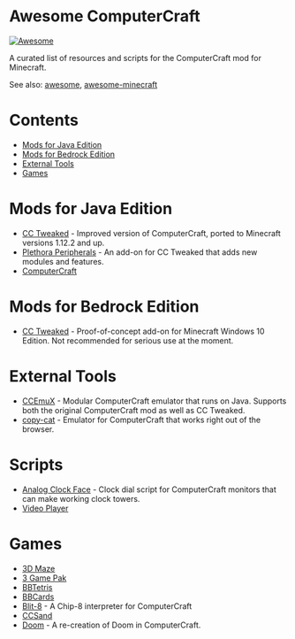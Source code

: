 # Awesome ComputerCraft
[![Awesome](https://awesome.re/badge.svg)](https://awesome.re)

A curated list of resources and scripts for the ComputerCraft mod for Minecraft.

See also: [awesome](https://github.com/sindresorhus/awesome), [awesome-minecraft](https://github.com/bs-community/awesome-minecraft)

# Contents
- [Mods for Java Edition](#mods-for-java-edition)
- [Mods for Bedrock Edition](#mods-for-bedrock-edition)
- [External Tools](#external-tools)
- [Games](#games)

# Mods for Java Edition
- [CC Tweaked](https://minecraft.curseforge.com/projects/cc-tweaked) - Improved version of ComputerCraft, ported to Minecraft versions 1.12.2 and up.
- [Plethora Peripherals](https://minecraft.curseforge.com/projects/plethora-peripherals) - An add-on for CC Tweaked that adds new modules and features.
- [ComputerCraft](https://github.com/dan200/ComputerCraft)

# Mods for Bedrock Edition
- [CC Tweaked](https://github.com/SquidDev-CC/bedrock) - Proof-of-concept add-on for Minecraft Windows 10 Edition. Not recommended for serious use at the moment.

# External Tools
- [CCEmuX](https://emux.cc/) - Modular ComputerCraft emulator that runs on Java. Supports both the original ComputerCraft mod as well as CC Tweaked.
- [copy-cat](https://github.com/SquidDev-CC/copy-cat) - Emulator for ComputerCraft that works right out of the browser.

# Scripts
- [Analog Clock Face](http://www.computercraft.info/forums2/index.php?/topic/7763-clock-tower-analogue-clock-face/) - Clock dial script for ComputerCraft monitors that can make working clock towers.
- [Video Player](http://www.computercraft.info/forums2/index.php?/topic/23399-video-player-watch-rick-roll-in-computercraft/)

# Games
- [3D Maze](http://www.computercraft.info/forums2/index.php?/topic/13483-3d-game-3d-maze-its-friggin-3d-woo/)
- [3 Game Pak](http://www.computercraft.info/forums2/index.php?/topic/27079-ccjam-2016-3-game-pak-3-fun-games-in-one-tight-package/)
- [BBTetris](http://www.computercraft.info/forums2/index.php?/topic/15878-bbtetris/)
- [BBCards](http://www.computercraft.info/forums2/index.php?/topic/18480-bbcards/)
- [Blit-8](http://www.computercraft.info/forums2/index.php?/topic/27446-blit-8-a-chip-8-emulator-for-cc/) - A Chip-8 interpreter for ComputerCraft
- [CCSand](http://www.computercraft.info/forums2/index.php?/topic/14004-ccsand-v05-falling-sand-game-for-computercraft/)
- [Doom](http://www.computercraft.info/forums2/index.php?/topic/29365-doom-ccs-first-3d-fps-with-online-highscores/) - A re-creation of Doom in ComputerCraft.
